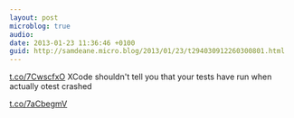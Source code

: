 ```yaml
---
layout: post
microblog: true
audio: 
date: 2013-01-23 11:36:46 +0100
guid: http://samdeane.micro.blog/2013/01/23/t294030912260300801.html
---
```

[t.co/7CwscfxO](http://t.co/7CwscfxO) XCode shouldn't tell you that your tests have run when actually otest crashed

[t.co/7aCbegmV](http://t.co/7aCbegmV)
